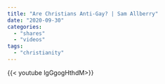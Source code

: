 ```yaml
---
title: "Are Christians Anti-Gay? | Sam Allberry"
date: "2020-09-30"
categories:
  - "shares"
  - "videos"
tags:
  - "christianity"
---
```


<div style="width: 70vw;">{{< youtube lgGgogHthdM>}}</div>

